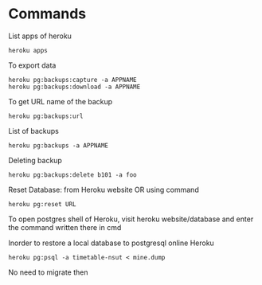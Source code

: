 


 
# Commands
 List apps of heroku 

    heroku apps

To export data

	heroku pg:backups:capture -a APPNAME
    heroku pg:backups:download -a APPNAME

To get URL name of the backup

	heroku pg:backups:url

 List of backups 
		
	heroku pg:backups -a APPNAME

Deleting backup

	heroku pg:backups:delete b101 -a foo

Reset Database: from Heroku website
OR using command

	heroku pg:reset URL

To open postgres shell of Heroku, visit heroku website/database
and enter the command written there in cmd


Inorder to restore a local database to postgresql online Heroku

	heroku pg:psql -a timetable-nsut < mine.dump

 No need to migrate then





